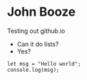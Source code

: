 # John Booze

Testing out github.io

- Can it do lists?
- Yes?

```
let msg = "Hello world";
console.log(msg);
```
